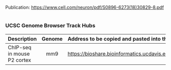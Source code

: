 Publication: https://www.cell.com/neuron/pdf/S0896-6273(18)30829-8.pdf

#

### UCSC Genome Browser Track Hubs



| Description                                   | Genome  | Address to be copied and pasted into the [UCSC Genome Browser](https://genome.ucsc.edu/cgi-bin/hgHubConnect) URL Track Hub page   |
| :---                                          | :---:   | :---        |
| ChIP-seq in mouse P2 cortex             | mm9     | https://bioshare.bioinformatics.ucdavis.edu/bioshare/download/5n5qgzj3865i50p/Tbr1_mm9.P2.txt  |


